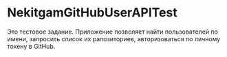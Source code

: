 # NekitgamGitHubUserAPITest
Это тестовое задание.
Приложение позволяет найти пользователей по имени, запросить список их рапозиториев, авторизоваться по личному токену в GitHub.
